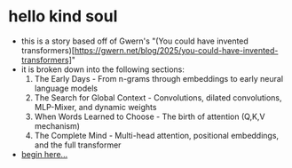 # hello kind soul
- this is a story based off of Gwern's "(You could have invented transformers)[https://gwern.net/blog/2025/you-could-have-invented-transformers]"
- it is broken down into the following sections:
    1. The Early Days - From n-grams through embeddings to early neural language models
    2. The Search for Global Context - Convolutions, dilated convolutions, MLP-Mixer, and dynamic weights
    3. When Words Learned to Choose - The birth of attention (Q,K,V mechanism)
    4. The Complete Mind - Multi-head attention, positional embeddings, and the full transformer
- [begin here...](01-the-early-days.md)
